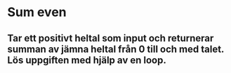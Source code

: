 # Sum even

## Tar ett positivt heltal som input och returnerar summan av jämna heltal från 0 till och med talet. Lös uppgiften med hjälp av en loop.
